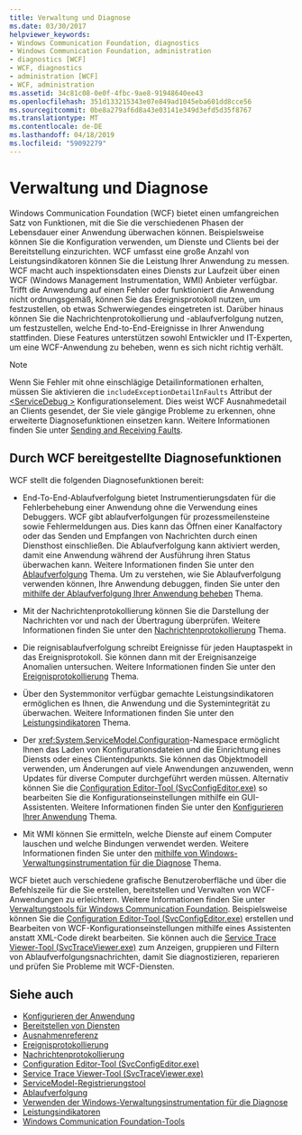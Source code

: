 ```yaml
---
title: Verwaltung und Diagnose
ms.date: 03/30/2017
helpviewer_keywords:
- Windows Communication Foundation, diagnostics
- Windows Communication Foundation, administration
- diagnostics [WCF]
- WCF, diagnostics
- administration [WCF]
- WCF, administration
ms.assetid: 34c81c08-0e0f-4fbc-9ae8-91948640ee43
ms.openlocfilehash: 351d133215343e07e849ad1045eba601dd8cce56
ms.sourcegitcommit: 0be8a279af6d8a43e03141e349d3efd5d35f8767
ms.translationtype: MT
ms.contentlocale: de-DE
ms.lasthandoff: 04/18/2019
ms.locfileid: "59092279"
---
```

# <a name="administration-and-diagnostics"></a>Verwaltung und Diagnose
Windows Communication Foundation (WCF) bietet einen umfangreichen Satz von Funktionen, mit die Sie die verschiedenen Phasen der Lebensdauer einer Anwendung überwachen können. Beispielsweise können Sie die Konfiguration verwenden, um Dienste und Clients bei der Bereitstellung einzurichten. WCF umfasst eine große Anzahl von Leistungsindikatoren können Sie die Leistung Ihrer Anwendung zu messen. WCF macht auch inspektionsdaten eines Diensts zur Laufzeit über einen WCF (Windows Management Instrumentation, WMI) Anbieter verfügbar. Trifft die Anwendung auf einen Fehler oder funktioniert die Anwendung nicht ordnungsgemäß, können Sie das Ereignisprotokoll nutzen, um festzustellen, ob etwas Schwerwiegendes eingetreten ist. Darüber hinaus können Sie die Nachrichtenprotokollierung und -ablaufverfolgung nutzen, um festzustellen, welche End-to-End-Ereignisse in Ihrer Anwendung stattfinden. Diese Features unterstützen sowohl Entwickler und IT-Experten, um eine WCF-Anwendung zu beheben, wenn es sich nicht richtig verhält.  
  
> [!NOTE]
>  Wenn Sie Fehler mit ohne einschlägige Detailinformationen erhalten, müssen Sie aktivieren die `includeExceptionDetailInFaults` Attribut der [ \<ServiceDebug >](../../../../docs/framework/configure-apps/file-schema/wcf/servicedebug.md) Konfigurationselement. Dies weist WCF Ausnahmedetail an Clients gesendet, der Sie viele gängige Probleme zu erkennen, ohne erweiterte Diagnosefunktionen einsetzen kann. Weitere Informationen finden Sie unter [Sending and Receiving Faults](../../../../docs/framework/wcf/sending-and-receiving-faults.md).  
  
## <a name="diagnostics-features-provided-by-wcf"></a>Durch WCF bereitgestellte Diagnosefunktionen  
 WCF stellt die folgenden Diagnosefunktionen bereit:  
  
-   End-To-End-Ablaufverfolgung bietet Instrumentierungsdaten für die Fehlerbehebung einer Anwendung ohne die Verwendung eines Debuggers. WCF gibt ablaufverfolgungen für prozessmeilensteine sowie Fehlermeldungen aus. Dies kann das Öffnen einer Kanalfactory oder das Senden und Empfangen von Nachrichten durch einen Diensthost einschließen. Die Ablaufverfolgung kann aktiviert werden, damit eine Anwendung während der Ausführung ihren Status überwachen kann. Weitere Informationen finden Sie unter den [Ablaufverfolgung](../../../../docs/framework/wcf/diagnostics/tracing/index.md) Thema. Um zu verstehen, wie Sie Ablaufverfolgung verwenden können, Ihre Anwendung debuggen, finden Sie unter den [mithilfe der Ablaufverfolgung Ihrer Anwendung beheben](../../../../docs/framework/wcf/diagnostics/tracing/using-tracing-to-troubleshoot-your-application.md) Thema.  
  
-   Mit der Nachrichtenprotokollierung können Sie die Darstellung der Nachrichten vor und nach der Übertragung überprüfen. Weitere Informationen finden Sie unter den [Nachrichtenprotokollierung](../../../../docs/framework/wcf/diagnostics/message-logging.md) Thema.  
  
-   Die reignisablaufverfolgung schreibt Ereignisse für jeden Hauptaspekt in das Ereignisprotokoll. Sie können dann mit der Ereignisanzeige Anomalien untersuchen. Weitere Informationen finden Sie unter den [Ereignisprotokollierung](../../../../docs/framework/wcf/diagnostics/event-logging/index.md) Thema.  
  
-   Über den Systemmonitor verfügbar gemachte Leistungsindikatoren ermöglichen es Ihnen, die Anwendung und die Systemintegrität zu überwachen. Weitere Informationen finden Sie unter den [Leistungsindikatoren](../../../../docs/framework/wcf/diagnostics/performance-counters/index.md) Thema.  
  
-   Der <xref:System.ServiceModel.Configuration>-Namespace ermöglicht Ihnen das Laden von Konfigurationsdateien und die Einrichtung eines Diensts oder eines Clientendpunkts. Sie können das Objektmodell verwenden, um Änderungen auf viele Anwendungen anzuwenden, wenn Updates für diverse Computer durchgeführt werden müssen. Alternativ können Sie die [Configuration Editor-Tool (SvcConfigEditor.exe)](../../../../docs/framework/wcf/configuration-editor-tool-svcconfigeditor-exe.md) so bearbeiten Sie die Konfigurationseinstellungen mithilfe ein GUI-Assistenten. Weitere Informationen finden Sie unter den [Konfigurieren Ihrer Anwendung](../../../../docs/framework/wcf/diagnostics/configuring-your-application.md) Thema.  
  
-   Mit WMI können Sie ermitteln, welche Dienste auf einem Computer lauschen und welche Bindungen verwendet werden. Weitere Informationen finden Sie unter den [mithilfe von Windows-Verwaltungsinstrumentation für die Diagnose](../../../../docs/framework/wcf/diagnostics/wmi/index.md) Thema.  
  
 WCF bietet auch verschiedene grafische Benutzeroberfläche und über die Befehlszeile für die Sie erstellen, bereitstellen und Verwalten von WCF-Anwendungen zu erleichtern. Weitere Informationen finden Sie unter [Verwaltungstools für Windows Communication Foundation](../../../../docs/framework/wcf/tools.md). Beispielsweise können Sie die [Configuration Editor-Tool (SvcConfigEditor.exe)](../../../../docs/framework/wcf/configuration-editor-tool-svcconfigeditor-exe.md) erstellen und Bearbeiten von WCF-Konfigurationseinstellungen mithilfe eines Assistenten anstatt XML-Code direkt bearbeiten. Sie können auch die [Service Trace Viewer-Tool (SvcTraceViewer.exe)](../../../../docs/framework/wcf/service-trace-viewer-tool-svctraceviewer-exe.md) zum Anzeigen, gruppieren und Filtern von Ablaufverfolgungsnachrichten, damit Sie diagnostizieren, reparieren und prüfen Sie Probleme mit WCF-Diensten.  
  
## <a name="see-also"></a>Siehe auch

- [Konfigurieren der Anwendung](../../../../docs/framework/wcf/diagnostics/configuring-your-application.md)
- [Bereitstellen von Diensten](../../../../docs/framework/wcf/diagnostics/deploying-services.md)
- [Ausnahmenreferenz](../../../../docs/framework/wcf/diagnostics/exceptions-reference/index.md)
- [Ereignisprotokollierung](../../../../docs/framework/wcf/diagnostics/event-logging/index.md)
- [Nachrichtenprotokollierung](../../../../docs/framework/wcf/diagnostics/message-logging.md)
- [Configuration Editor-Tool (SvcConfigEditor.exe)](../../../../docs/framework/wcf/configuration-editor-tool-svcconfigeditor-exe.md)
- [Service Trace Viewer-Tool (SvcTraceViewer.exe)](../../../../docs/framework/wcf/service-trace-viewer-tool-svctraceviewer-exe.md)
- [ServiceModel-Registrierungstool](../../../../docs/framework/wcf/diagnostics/servicemodel-registration-tool.md)
- [Ablaufverfolgung](../../../../docs/framework/wcf/diagnostics/tracing/index.md)
- [Verwenden der Windows-Verwaltungsinstrumentation für die Diagnose](../../../../docs/framework/wcf/diagnostics/wmi/index.md)
- [Leistungsindikatoren](../../../../docs/framework/wcf/diagnostics/performance-counters/index.md)
- [Windows Communication Foundation-Tools](../../../../docs/framework/wcf/tools.md)
